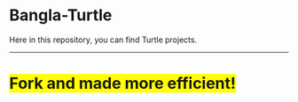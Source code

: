 # Bangla-Turtle

Here in this repository, you can find Turtle projects.

<hr/>

# <span style="background-color: yellow">Fork and made more efficient!</span>
